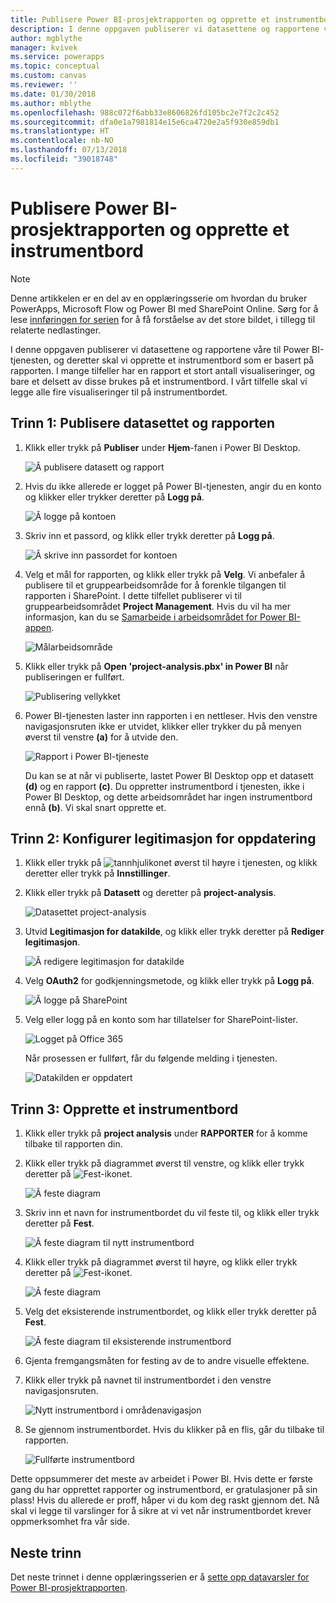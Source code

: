 ```yaml
---
title: Publisere Power BI-prosjektrapporten og opprette et instrumentbord i Microsoft Docs
description: I denne oppgaven publiserer vi datasettene og rapportene våre til Power BI-tjenesten, og deretter skal vi opprette et instrumentbord som er basert på rapporten.
author: mgblythe
manager: kvivek
ms.service: powerapps
ms.topic: conceptual
ms.custom: canvas
ms.reviewer: ''
ms.date: 01/30/2018
ms.author: mblythe
ms.openlocfilehash: 988c072f6abb33e8606826fd105bc2e7f2c2c452
ms.sourcegitcommit: dfa0e1a7981814e15e6ca4720e2a5f930e859db1
ms.translationtype: HT
ms.contentlocale: nb-NO
ms.lasthandoff: 07/13/2018
ms.locfileid: "39018748"
---
```

# <a name="publish-the-power-bi-project-report-and-create-a-dashboard"></a>Publisere Power BI-prosjektrapporten og opprette et instrumentbord
> [!NOTE]
> Denne artikkelen er en del av en opplæringsserie om hvordan du bruker PowerApps, Microsoft Flow og Power BI med SharePoint Online. Sørg for å lese [innføringen for serien](sharepoint-scenario-intro.md) for å få forståelse av det store bildet, i tillegg til relaterte nedlastinger.

I denne oppgaven publiserer vi datasettene og rapportene våre til Power BI-tjenesten, og deretter skal vi opprette et instrumentbord som er basert på rapporten. I mange tilfeller har en rapport et stort antall visualiseringer, og bare et delsett av disse brukes på et instrumentbord. I vårt tilfelle skal vi legge alle fire visualiseringer til på instrumentbordet.

## <a name="step-1-publish-the-dataset-and-report"></a>Trinn 1: Publisere datasettet og rapporten
1. Klikk eller trykk på **Publiser** under **Hjem**-fanen i Power BI Desktop.
   
    ![Å publisere datasett og rapport](./media/sharepoint-scenario-publish-report/06-01-01-publish.png)
2. Hvis du ikke allerede er logget på Power BI-tjenesten, angir du en konto og klikker eller trykker deretter på **Logg på**.
   
    ![Å logge på kontoen](./media/sharepoint-scenario-publish-report/06-01-02-account.png)
3. Skriv inn et passord, og klikk eller trykk deretter på **Logg på**.
   
    ![Å skrive inn passordet for kontoen](./media/sharepoint-scenario-publish-report/06-01-03-password.png)
4. Velg et mål for rapporten, og klikk eller trykk på **Velg**. Vi anbefaler å publisere til et gruppearbeidsområde for å forenkle tilgangen til rapporten i SharePoint. I dette tilfellet publiserer vi til gruppearbeidsområdet **Project Management**. Hvis du vil ha mer informasjon, kan du se [Samarbeide i arbeidsområdet for Power BI-appen](https://docs.microsoft.com/power-bi/service-collaborate-power-bi-workspace).
   
    ![Målarbeidsområde](./media/sharepoint-scenario-publish-report/06-01-04-workspace.png)
5. Klikk eller trykk på **Open 'project-analysis.pbx' in Power BI** når publiseringen er fullført.
   
    ![Publisering vellykket](./media/sharepoint-scenario-publish-report/06-01-05-open-report.png)
6. Power BI-tjenesten laster inn rapporten i en nettleser. Hvis den venstre navigasjonsruten ikke er utvidet, klikker eller trykker du på menyen øverst til venstre **(a)** for å utvide den.
   
    ![Rapport i Power BI-tjeneste](./media/sharepoint-scenario-publish-report/06-01-06-service-report.png)
   
    Du kan se at når vi publiserte, lastet Power BI Desktop opp et datasett **(d)** og en rapport **(c)**. Du oppretter instrumentbord i tjenesten, ikke i Power BI Desktop, og dette arbeidsområdet har ingen instrumentbord ennå **(b)**. Vi skal snart opprette et.

## <a name="step-2-configure-credentials-for-refresh"></a>Trinn 2: Konfigurer legitimasjon for oppdatering
1. Klikk eller trykk på ![tannhjulikonet](./media/sharepoint-scenario-publish-report/icon-gear.png) øverst til høyre i tjenesten, og klikk deretter eller trykk på **Innstillinger**.
2. Klikk eller trykk på **Datasett** og deretter på **project-analysis**.
   
    ![Datasettet project-analysis](./media/sharepoint-scenario-publish-report/06-01-07-dataset.png)
3. Utvid **Legitimasjon for datakilde**, og klikk eller trykk deretter på **Rediger legitimasjon**.
   
    ![Å redigere legitimasjon for datakilde](./media/sharepoint-scenario-publish-report/06-01-08-credentials.png)
4. Velg **OAuth2** for godkjenningsmetode, og klikk eller trykk på **Logg på**.
   
    ![Å logge på SharePoint](./media/sharepoint-scenario-publish-report/06-01-09-sign-in.png)
5. Velg eller logg på en konto som har tillatelser for SharePoint-lister.
   
    ![Logget på Office 365](./media/sharepoint-scenario-publish-report/06-01-10-account.png)
   
    Når prosessen er fullført, får du følgende melding i tjenesten.
   
    ![Datakilden er oppdatert](./media/sharepoint-scenario-publish-report/06-01-11-updated.png)

## <a name="step-3-create-a-dashboard"></a>Trinn 3: Opprette et instrumentbord

1. Klikk eller trykk på **project analysis** under **RAPPORTER** for å komme tilbake til rapporten din.

1. Klikk eller trykk på diagrammet øverst til venstre, og klikk eller trykk deretter på ![Fest-ikonet](./media/sharepoint-scenario-publish-report/icon-pin.png).
   
    ![Å feste diagram](./media/sharepoint-scenario-publish-report/06-01-12-pin-projected.png)
2. Skriv inn et navn for instrumentbordet du vil feste til, og klikk eller trykk deretter på **Fest**.
   
    ![Å feste diagram til nytt instrumentbord](./media/sharepoint-scenario-publish-report/06-01-13-pin-new.png)
3. Klikk eller trykk på diagrammet øverst til høyre, og klikk eller trykk deretter på ![Fest-ikonet](./media/sharepoint-scenario-publish-report/icon-pin.png).
   
    ![Å feste diagram](./media/sharepoint-scenario-publish-report/06-01-14-pin-variance.png)
4. Velg det eksisterende instrumentbordet, og klikk eller trykk deretter på **Fest**.
   
    ![Å feste diagram til eksisterende instrumentbord](./media/sharepoint-scenario-publish-report/06-01-15-pin-existing.png)

5. Gjenta fremgangsmåten for festing av de to andre visuelle effektene.

6. Klikk eller trykk på navnet til instrumentbordet i den venstre navigasjonsruten.
   
    ![Nytt instrumentbord i områdenavigasjon](./media/sharepoint-scenario-publish-report/06-01-16-dashboard-menu.png)

7. Se gjennom instrumentbordet. Hvis du klikker på en flis, går du tilbake til rapporten.
   
    ![Fullførte instrumentbord](./media/sharepoint-scenario-publish-report/06-01-17-dashboard-completed.png)

Dette oppsummerer det meste av arbeidet i Power BI. Hvis dette er første gang du har opprettet rapporter og instrumentbord, er gratulasjoner på sin plass! Hvis du allerede er proff, håper vi du kom deg raskt gjennom det. Nå skal vi legge til varslinger for å sikre at vi vet når instrumentbordet krever oppmerksomhet fra vår side.

## <a name="next-steps"></a>Neste trinn
Det neste trinnet i denne opplæringsserien er å [sette opp datavarsler for Power BI-prosjektrapporten](sharepoint-scenario-alerts-flow.md).

